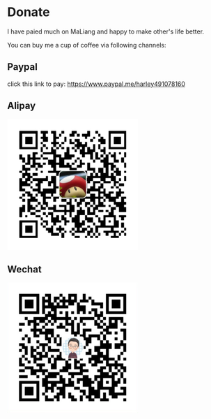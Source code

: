 # Donate

I have paied much on MaLiang and happy to make other's life better.

You can buy me a cup of coffee via following channels:

## Paypal

click this link to pay: <https://www.paypal.me/harley491078160>

## Alipay

<img src="Images/code-alipay.jpg" width="300">

## Wechat

<img src="Images/code-wechat.jpg" width="300">
